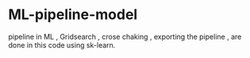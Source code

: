 # ML-pipeline-model
pipeline in ML , Gridsearch , crose chaking , exporting the pipeline , are done in this code using sk-learn.
